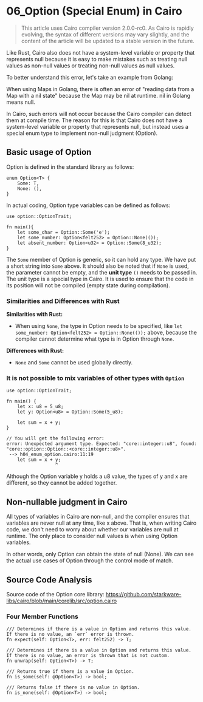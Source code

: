 # 06_Option (Special Enum) in Cairo

> This article uses Cairo compiler version 2.0.0-rc0. As Cairo is rapidly evolving, the syntax of different versions may vary slightly, and the content of the article will be updated to a stable version in the future.

Like Rust, Cairo also does not have a system-level variable or property that represents null because it is easy to make mistakes such as treating null values as non-null values or treating non-null values as null values.

To better understand this error, let's take an example from Golang:

When using Maps in Golang, there is often an error of "reading data from a Map with a nil state" because the Map may be nil at runtime. nil in Golang means null.

In Cairo, such errors will not occur because the Cairo compiler can detect them at compile time. The reason for this is that Cairo does not have a system-level variable or property that represents null, but instead uses a special enum type to implement non-null judgment (Option).

## Basic usage of Option

Option is defined in the standard library as follows:

```
enum Option<T> {
    Some: T,
    None: (),
}
```

In actual coding, Option type variables can be defined as follows:

```
use option::OptionTrait;

fn main(){
    let some_char = Option::Some('e');
    let some_number: Option<felt252> = Option::None(());
    let absent_number: Option<u32> = Option::Some(8_u32);
}
```

The `Some` member of Option is generic, so it can hold any type. We have put a short string into `Some` above. It should also be noted that if `None` is used, the parameter cannot be empty, and the **unit type** `()` needs to be passed in. The unit type is a special type in Cairo. It is used to ensure that the code in its position will not be compiled (empty state during compilation).

### Similarities and Differences with Rust

**Similarities with Rust:**

* When using `None`, the type in Option needs to be specified, like `let some_number: Option<felt252> = Option::None(());` above, because the compiler cannot determine what type is in Option through `None`.

**Differences with Rust:**

* `None` and `Some` cannot be used globally directly.


### It is not possible to mix variables of other types with `Option`

```
use option::OptionTrait;

fn main() {
    let x: u8 = 5_u8;
    let y: Option<u8> = Option::Some(5_u8);

    let sum = x + y;
}

// You will get the following error:
error: Unexpected argument type. Expected: "core::integer::u8", found: "core::option::Option::<core::integer::u8>".
 --> h04_enum_option.cairo:11:19
    let sum = x + y;
                  ^
```

Although the Option variable y holds a u8 value, the types of y and x are different, so they cannot be added together.

## Non-nullable judgment in Cairo

All types of variables in Cairo are non-null, and the compiler ensures that variables are never null at any time, like x above. That is, when writing Cairo code, we don't need to worry about whether our variables are null at runtime. The only place to consider null values is when using Option variables.

In other words, only Option can obtain the state of null (None). We can see the actual use cases of Option through the control mode of match.

## Source Code Analysis

Source code of the Option core library: https://github.com/starkware-libs/cairo/blob/main/corelib/src/option.cairo

### Four Member Functions

```
/// Determines if there is a value in Option and returns this value. If there is no value, an `err` error is thrown.
fn expect(self: Option<T>, err: felt252) -> T;

/// Determines if there is a value in Option and returns this value. If there is no value, an error is thrown that is not custom.
fn unwrap(self: Option<T>) -> T;

/// Returns true if there is a value in Option.
fn is_some(self: @Option<T>) -> bool;

/// Returns false if there is no value in Option.
fn is_none(self: @Option<T>) -> bool;
```


